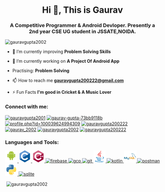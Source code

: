 <h1 align="center">Hi 👋, This is Gaurav</h1>
<h3 align="center">A Competitive Programmer & Android Devloper. Presently a 2nd year CSE UG student in JSSATE,NOIDA.</h3>

<p align="left"> <img src="https://komarev.com/ghpvc/?username=gauravgupta2002&label=Profile%20views&color=0e75b6&style=flat" alt="gauravgupta2002" /> </p>

- 🔭 I’m currently improving **Problem Solving Skills**

- 🌱 I’m currently working on **A Project Of Android App**

- Practising: **Problem Solving**

- 📫 How to reach me **gauravgupta200222@gmail.com**

- ⚡ Fun Facts **I'm good in Cricket & A Music Lover**

<h3 align="left">Connect with me:</h3>
<p align="left">
<a href="https://twitter.com/gauravgupta2001" target="blank"><img align="center" src="https://cdn.jsdelivr.net/npm/simple-icons@3.0.1/icons/twitter.svg" alt="gauravgupta2001" height="30" width="40" /></a>
<a href="https://linkedin.com/in/gaurav-gupta-73bb9118b" target="blank"><img align="center" src="https://cdn.jsdelivr.net/npm/simple-icons@3.0.1/icons/linkedin.svg" alt="gaurav-gupta-73bb9118b" height="30" width="40" /></a>
<a href="https://fb.com/profile.php?id=100039624994309" target="blank"><img align="center" src="https://cdn.jsdelivr.net/npm/simple-icons@3.0.1/icons/facebook.svg" alt="profile.php?id=100039624994309" height="30" width="40" /></a>
<a href="https://instagram.com/gauravgupta200222" target="blank"><img align="center" src="https://cdn.jsdelivr.net/npm/simple-icons@3.0.1/icons/instagram.svg" alt="gauravgupta200222" height="30" width="40" /></a>
<a href="https://www.codechef.com/users/gaurav_2002" target="blank"><img align="center" src="https://cdn.jsdelivr.net/npm/simple-icons@3.1.0/icons/codechef.svg" alt="gaurav_2002" height="30" width="40" /></a>
<a href="https://www.hackerrank.com/gauravgupta2002" target="blank"><img align="center" src="https://cdn.jsdelivr.net/npm/simple-icons@3.0.1/icons/hackerrank.svg" alt="gauravgupta2002" height="30" width="40" /></a>
<a href="https://codeforces.com/profile/gauravgupta200222" target="blank"><img align="center" src="https://cdn.jsdelivr.net/npm/simple-icons@3.0.1/icons/codeforces.svg" alt="gauravgupta200222" height="30" width="40" /></a>
</p>

<h3 align="left">Languages and Tools:</h3>
<p align="left"> <a href="https://developer.android.com" target="_blank"> <img src="https://raw.githubusercontent.com/devicons/devicon/master/icons/android/android-original-wordmark.svg" alt="android" width="40" height="40"/> </a> <a href="https://www.cprogramming.com/" target="_blank"> <img src="https://raw.githubusercontent.com/devicons/devicon/master/icons/c/c-original.svg" alt="c" width="40" height="40"/> </a> <a href="https://www.w3schools.com/cpp/" target="_blank"> <img src="https://raw.githubusercontent.com/devicons/devicon/master/icons/cplusplus/cplusplus-original.svg" alt="cplusplus" width="40" height="40"/> </a> <a href="https://firebase.google.com/" target="_blank"> <img src="https://www.vectorlogo.zone/logos/firebase/firebase-icon.svg" alt="firebase" width="40" height="40"/> </a> <a href="https://cloud.google.com" target="_blank"> <img src="https://www.vectorlogo.zone/logos/google_cloud/google_cloud-icon.svg" alt="gcp" width="40" height="40"/> </a> <a href="https://git-scm.com/" target="_blank"> <img src="https://www.vectorlogo.zone/logos/git-scm/git-scm-icon.svg" alt="git" width="40" height="40"/> </a> <a href="https://www.java.com" target="_blank"> <img src="https://raw.githubusercontent.com/devicons/devicon/master/icons/java/java-original.svg" alt="java" width="40" height="40"/> </a> <a href="https://kotlinlang.org" target="_blank"> <img src="https://www.vectorlogo.zone/logos/kotlinlang/kotlinlang-icon.svg" alt="kotlin" width="40" height="40"/> </a> <a href="https://www.mysql.com/" target="_blank"> <img src="https://raw.githubusercontent.com/devicons/devicon/master/icons/mysql/mysql-original-wordmark.svg" alt="mysql" width="40" height="40"/> </a> <a href="https://postman.com" target="_blank"> <img src="https://www.vectorlogo.zone/logos/getpostman/getpostman-icon.svg" alt="postman" width="40" height="40"/> </a> <a href="https://www.python.org" target="_blank"> <img src="https://raw.githubusercontent.com/devicons/devicon/master/icons/python/python-original.svg" alt="python" width="40" height="40"/> </a> <a href="https://www.sqlite.org/" target="_blank"> <img src="https://www.vectorlogo.zone/logos/sqlite/sqlite-icon.svg" alt="sqlite" width="40" height="40"/> </a> </p>

<p>&nbsp;<img align="center" src="https://github-readme-stats.vercel.app/api?username=gauravgupta2002&show_icons=true&locale=en" alt="gauravgupta2002" /></p>
